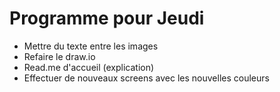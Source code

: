 # Programme pour Jeudi 
* Mettre du texte entre les images
* Refaire le draw.io
* Read.me d'accueil (explication)
* Effectuer de nouveaux screens avec les nouvelles couleurs
